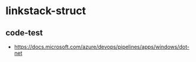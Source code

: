# linkstack-struct
## code-test
* https://docs.microsoft.com/azure/devops/pipelines/apps/windows/dot-net

